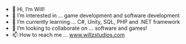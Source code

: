 - 👋 Hi, I’m Will!
- 👀 I’m interested in ... game development and software development
- 🌱 I’m currently learning ... C#, Unity, SQL, PHP and .NET framework
- 💞️ I’m looking to collaborate on ... software and games!
- 📫 How to reach me ... www.willzstudios.com

<!---
willzstudios/willzstudios is a ✨ special ✨ repository because its `README.md` (this file) appears on your GitHub profile.
You can click the Preview link to take a look at your changes.
--->
